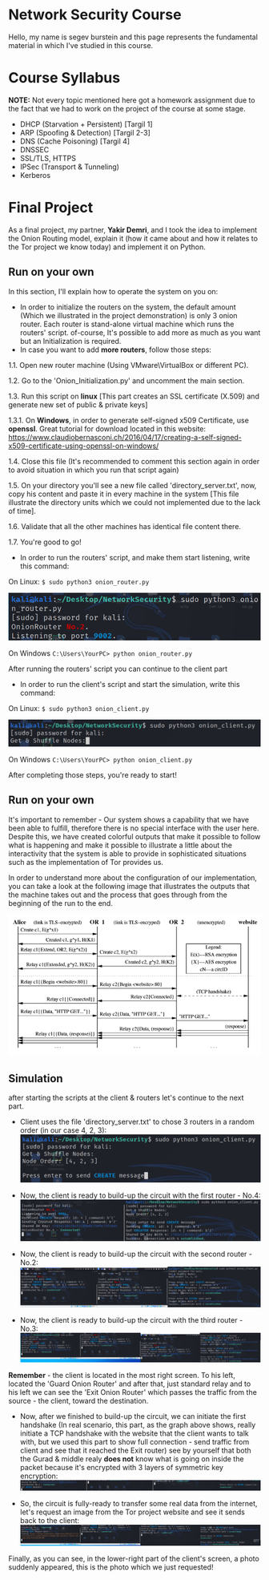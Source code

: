 # Network Security Course

Hello, my name is segev burstein and this page represents the fundamental material in which I've studied in this course. 


# Course Syllabus

**NOTE:** Not every topic mentioned here got a homework assignment due to the fact that we had to work on the project of the course at some stage.

 - DHCP  (Starvation + Persistent)   [Targil 1]
 - ARP   (Spoofing & Detection)      [Targil 2-3]
 - DNS   (Cache Poisoning)           [Targil 4]
 - DNSSEC
 - SSL/TLS, HTTPS
 - IPSec (Transport & Tunneling)
 - Kerberos

# Final Project

As a final project, my partner, **Yakir Demri**, and I took the idea to implement the Onion Routing model, explain it (how it came about and how it relates to the Tor project we know today) and implement it on Python.

## Run on your own
In this section, I'll explain how to operate the system on you on:
 - In order to initialize the routers on the system, the default amount (Which we illustrated in the project demonstration) is only 3 onion router. Each router is stand-alone virtual machine which runs the routers' script. of-course, It's possible to add more as much as you want but an Initialization is required.
 - In case you want to add **more routers**, follow those steps:
 
1.1. Open new router machine (Using VMware\VirtualBox or different PC).

1.2. Go to the 'Onion_Initialization.py' and uncomment the main section.

1.3. Run this script on **linux** [This part creates an SSL certificate (X.509) and generate new set of public & private keys]

1.3.1. On **Windows**, in order to generate self-signed x509 Certificate, use **openssl**. Great tutorial for download located in this website:
https://www.claudiobernasconi.ch/2016/04/17/creating-a-self-signed-x509-certificate-using-openssl-on-windows/

1.4. Close this file (It's recommended to comment this section again in order to avoid situation in which you run that script again) 

1.5. On your directory you'll see a new file called 'directory_server.txt', now, copy his content and paste it in every machine in the system [This file illustrate the directory units which we could not implemented due to the lack of time].

1.6. Validate that all the other machines has identical file content there.

1.7. You're good to go!

 - In order to run the routers' script, and make them start listening, write this command:
 
On Linux: `$ sudo python3 onion_router.py`

![onion setup](https://github.com/Segev608/NetworkSecurityLab/blob/master/SimulationImg/router2setup.png)

On Windows `C:\Users\YourPC> python onion_router.py`

After running the routers' script you can continue to the client part

 - In order to run the client's script and start the simulation, write this command:
 
 On Linux: `$ sudo python3 onion_client.py`
 
 ![client setup](https://github.com/Segev608/NetworkSecurityLab/blob/master/SimulationImg/ClientSetup.png)
 
 On Windows `C:\Users\YourPC> python onion_client.py`
 
 After completing those steps, you're ready to start!
 ## Run on your own
It's important to remember - Our system shows a capability that we have been able to fulfill, therefore there is no special interface with the user here. Despite this, we have created colorful outputs that make it possible to follow what is happening and make it possible to illustrate a little about the interactivity that the system is able to provide in sophisticated situations such as the implementation of Tor provides us.

In order to understand more about the configuration of our implementation, you can take a look at the following image that illustrates the outputs that the machine takes out and the process that goes through from the beginning of the run to the end.

![Image of the procedure](https://github.com/Segev608/NetworkSecurityLab/blob/master/procedure.png)
## Simulation
after starting the scripts at the client & routers let's continue to the next part.
* Client uses the file 'directory_server.txt' to chose 3 routers in a random order (in our case 4, 2, 3):
![Shuffle completed](https://github.com/Segev608/NetworkSecurityLab/blob/master/SimulationImg/SuffleComplete.png)

* Now, the client is ready to build-up the circuit with the first router - No.4:
![1/3 circuit completed](https://github.com/Segev608/NetworkSecurityLab/blob/master/SimulationImg/CreateCreated1.png)

* Now, the client is ready to build-up the circuit with the second router - No.2:
![2/3 circuit completed](https://github.com/Segev608/NetworkSecurityLab/blob/master/SimulationImg/CreateCreated2.png)

* Now, the client is ready to build-up the circuit with the third router - No.3:
![3/3 circuit completed](https://github.com/Segev608/NetworkSecurityLab/blob/master/SimulationImg/CreateCreated3.png)

**Remember** - the client is located in the most right screen. To his left, located the 'Guard Onion Router' and after that, just standard relay and to his left we can see the 'Exit Onion Router' which passes the traffic from the source - the client, toward the destination.

* Now, after we finished to build-up the circuit, we can initiate the first handshake (In real scenario, this part, as the graph above shows, really initiate a TCP handshake with the website that the client wants to talk with, but we used this part to show full connection - send traffic from client and see that it reached the Exit router) see by yourself that both the Gurad & middle realy **does not** know what is going on inside the packet because it's encrypted with 3 layers of symmetric key encryption:
![Begin connection](https://github.com/Segev608/NetworkSecurityLab/blob/master/SimulationImg/BeginConnected.png)

* So, the circuit is fully-ready to transfer some real data from the internet, let's request an image from the Tor project website and see it sends back to the client:
![Begin connection](https://github.com/Segev608/NetworkSecurityLab/blob/master/SimulationImg/Data.png)

Finally, as you can see, in the lower-right part of the client's screen, a photo suddenly appeared, this is the photo which we just requested! 
